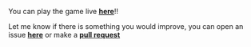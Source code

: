 You can play the game live <a href="https://brujitari.github.io/Tic-Tac-Toe/" target="_blank"><b>here</b></a>!!

Let me know if there is something you would improve, you can open an issue <a href="https://github.com/Brujitari/Tic-Tac-Toe/issues/new"><b>here</b></a> or make a <a href="https://github.com/Brujitari/Tic-Tac-Toe/compare"><b>pull request</b>
